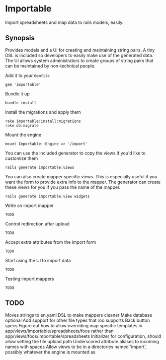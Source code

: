 # Importable #

Import spreadsheets and map data to rails models, easily.

## Synopsis ##

Provides models and a UI for creating and maintaining string pairs. A tiny DSL is included so developers to easily make use of the generated data. The UI allows system administrators to create groups of string pairs that can be maintained by non-technical people.

Add it to your `Gemfile`

    gem 'importable'

Bundle it up

    bundle install

Install the migrations and apply them

    rake importable:install:migrations
    rake db:migrate

Mount the engine

    mount Importable::Engine => '/import'

You can use the included generator to copy the views if you'd like to customize them

    rails generate importable:views

You can also create mapper specific views. This is especially useful if you want the form to provide extra info to the mapper. The generator can create these views for you if you pass the name of the mapper.

    rails generate importable:view widgets

Write an import mapper

    TODO

Control redirection after upload

    TODO

Accept extra attributes from the import form

    TODO

Start using the UI to import data

    TODO

Testing import mappers

    TODO

## TODO ##

Moves strings to en.yaml
DSL to make mappers cleaner
Make database optional
Add support for other file types that roo supports
Back button specs
Figure out how to allow overriding map specific templates in app/views/importable/spreadsheets/foos rather than app/views/foos/importable/spreadsheets
Initializer for configuration, should allow setting the file upload path
Underscored attribute aliases to incoming names with spaces
Allow views to be in a directories named 'import', possibly whatever the engine is mounted as